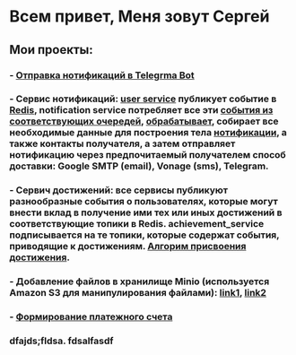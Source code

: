 # Всем привет, Меня зовут Сергей

## Мои проекты:
  ### - [Отправка нотификаций в Telegrma Bot](https://github.com/CorporationX/notification_service/tree/werewolf-master/src/main/java/faang/school/notificationservice/service/notification/telegram)
  ### - Сервис нотификаций: [user service](https://github.com/CorporationX/user_service/blob/werewolf-master/src/main/java/school/faang/user_service/publisher/AbstractEventPublisher.java) публикует событие в [Redis](https://github.com/CorporationX/user_service/blob/werewolf-master/src/main/java/school/faang/user_service/publisher/SkillOfferedEventPublisher.java), notification service потребляет все эти [события из соответствующих очередей](https://github.com/CorporationX/notification_service/blob/werewolf-master/src/main/java/faang/school/notificationservice/listener/SkillOfferListener.java), [обрабатывает](https://github.com/CorporationX/notification_service/blob/werewolf-master/src/main/java/faang/school/notificationservice/listener/AbstractEventListener.java), собирает все необходимые данные для построения тела [нотификации](https://github.com/CorporationX/notification_service/blob/werewolf-master/src/main/java/faang/school/notificationservice/message/SkillOfferMessageBuilder.java), а также контакты получателя, а затем отправляет нотификацию через предпочитаемый получателем способ доставки: Google SMTP (email), Vonage (sms), Telegram.
  ### - Сервич достижений: все сервисы публикуют разнообразные события о пользователях, которые могут внести вклад в получение ими тех или иных достижений в соответствующие топики в Redis. achievement_service подписывается на те топики, которые содержат события, приводящие к достижениям. [Алгорим присвоения достижения](https://github.com/CorporationX/achievement_service/blob/werewolf-master/src/main/java/faang/school/achievement/handler/AbstractHandler.java).
  ### - Добавление файлов в хранилище Minio (используется Amazon S3 для манипулирования файлами): [link1](https://github.com/CorporationX/project_service/pull/217/files#diff-d9c6e60b7f8197d4324c636c02acb27acb0b1974ce09b99b5f0691c8c281ffff), [link2](https://github.com/CorporationX/project_service/pull/217/files#diff-9b2f9b7a3c5aaac5c54ce29fc3a332cc1285c368bd977e504531c0809cc7de5b)
  ### - [Формирование платежного счета](https://github.com/CorporationX/account_service/blob/werewolf-master/src/main/java/faang/school/accountservice/service/AccountService.java)

### dfajds;fldsa. fdsalfasdf
    
<!---
### Visitor count
<img src="https://profile-counter.glitch.me/czar777/count.svg" />


<div>
    <img src="https://cultofthepartyparrot.com/parrots/hd/githubparrot.gif" width="30" height="30"/>
    <img src="https://cultofthepartyparrot.com/flags/hd/indiaparrot.gif" width="30" height="30"/>
    <img src="https://cultofthepartyparrot.com/parrots/asyncparrot.gif" width="36" height="30"/>
    <img src="https://cultofthepartyparrot.com/parrots/hd/exceptionallyfastparrot.gif" width="30" height="30"/>
    <img src="https://cultofthepartyparrot.com/parrots/hd/60fpsparrot.gif" width="30" height="30"/>
    <img src="https://cultofthepartyparrot.com/parrots/hd/jumpingparrot.gif" width="30" height="30"/>
    <img src="https://cultofthepartyparrot.com/parrots/hd/opensourceparrot.gif" width="30" height="30"/>
    <img src="https://cultofthepartyparrot.com/parrots/hd/dealwithitnowparrot.gif" width="30" height="30"/>
    <img src="https://cultofthepartyparrot.com/parrots/hd/hypnoparrotlight.gif" width="30" height="30"/>
    <img src="https://cultofthepartyparrot.com/parrots/databaseparrot.gif" width="30" height="30"/>
    <img src="https://cultofthepartyparrot.com/parrots/fixparrot.gif" width="36" height="30"/>
    <img src="https://cultofthepartyparrot.com/parrots/hd/laptop_parrot.gif" width="30" height="30"/>
    <img src="https://cultofthepartyparrot.com/parrots/hd/spinningparrot.gif" width="30" height="30"/>
    <img src="https://cultofthepartyparrot.com/parrots/hd/levitationparrot.gif" width="30" height="30"/>
    <img src="https://cultofthepartyparrot.com/parrots/hd/meldparrot.gif" width="30" height="30"/>
    <img src="https://cultofthepartyparrot.com/parrots/slomoparrot.gif" width="30" height="30"/>
    <img src="https://cultofthepartyparrot.com/parrots/hd/moonwalkingparrot.gif" width="30" height="30"/>
    <img src="https://cultofthepartyparrot.com/parrots/hd/stableparrot.gif" width="30" height="30"/>
    <img src="https://cultofthepartyparrot.com/parrots/hd/scienceparrot.gif" width="30" height="30"/>
    <img src="https://cultofthepartyparrot.com/parrots/hd/pirateparrot.gif" width="30" height="30"/>
    <img src="https://cultofthepartyparrot.com/parrots/hd/footballparrot.gif" width="30" height="30"/>
    <img src="https://cultofthepartyparrot.com/parrots/hd/illuminatiparrot.gif" width="30" height="30"/>
    <img src="https://cultofthepartyparrot.com/parrots/hd/hypnoparrotdark.gif" width="30" height="30"/>
    <img src="https://cultofthepartyparrot.com/parrots/hd/mustacheparrot.gif" width="30" height="30"/>
</div>
-->
